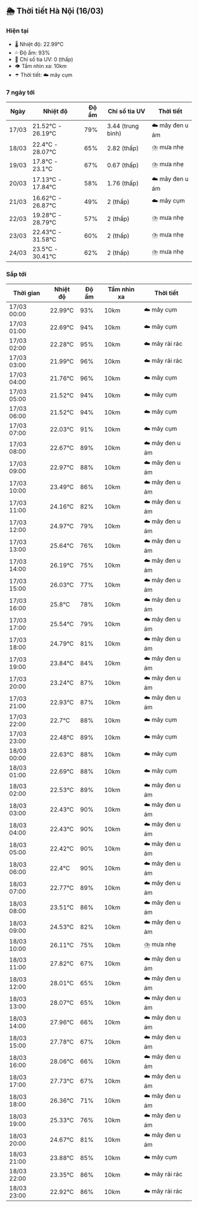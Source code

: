 ## 🌦️ Thời tiết Hà Nội (16/03)

### Hiện tại

- 🌡️ Nhiệt độ: 22.99℃
- 💦 Độ ẩm: 93%
- 🌟 Chỉ số tia UV: 0 (thấp)
- 👁️ Tầm nhìn xa: 10km
- ☂️ Thời tiết: ☁️ mây cụm

### 7 ngày tới

| Ngày | Nhiệt độ | Độ ẩm | Chỉ số tia UV | Thời tiết |
| --- | --- | --- | --- | --- |
| 17/03 | 21.52℃ - 26.19℃ | 79% | 3.44 (trung bình) | ☁️ mây đen u ám |
| 18/03 | 22.4℃ - 28.07℃ | 65% | 2.82 (thấp) | ⛈️ mưa nhẹ |
| 19/03 | 17.8℃ - 23.1℃ | 67% | 0.67 (thấp) | ⛈️ mưa nhẹ |
| 20/03 | 17.13℃ - 17.84℃ | 58% | 1.76 (thấp) | ☁️ mây đen u ám |
| 21/03 | 16.62℃ - 26.87℃ | 49% | 2 (thấp) | ☁️ mây cụm |
| 22/03 | 19.28℃ - 28.79℃ | 57% | 2 (thấp) | ⛈️ mưa nhẹ |
| 23/03 | 22.43℃ - 31.58℃ | 60% | 2 (thấp) | ⛈️ mưa nhẹ |
| 24/03 | 23.5℃ - 30.41℃ | 62% | 2 (thấp) | ⛈️ mưa nhẹ |

### Sắp tới

| Thời gian | Nhiệt độ | Độ ẩm | Tầm nhìn xa | Thời tiết |
| --- | --- | --- | --- | --- |
| 17/03 00:00 | 22.99℃ | 93% | 10km | ☁️ mây cụm |
| 17/03 01:00 | 22.69℃ | 94% | 10km | ☁️ mây cụm |
| 17/03 02:00 | 22.28℃ | 95% | 10km | ☁️ mây rải rác |
| 17/03 03:00 | 21.99℃ | 96% | 10km | ☁️ mây rải rác |
| 17/03 04:00 | 21.76℃ | 96% | 10km | ☁️ mây cụm |
| 17/03 05:00 | 21.52℃ | 94% | 10km | ☁️ mây cụm |
| 17/03 06:00 | 21.52℃ | 94% | 10km | ☁️ mây cụm |
| 17/03 07:00 | 22.03℃ | 91% | 10km | ☁️ mây cụm |
| 17/03 08:00 | 22.67℃ | 89% | 10km | ☁️ mây đen u ám |
| 17/03 09:00 | 22.97℃ | 88% | 10km | ☁️ mây đen u ám |
| 17/03 10:00 | 23.49℃ | 86% | 10km | ☁️ mây đen u ám |
| 17/03 11:00 | 24.16℃ | 82% | 10km | ☁️ mây đen u ám |
| 17/03 12:00 | 24.97℃ | 79% | 10km | ☁️ mây đen u ám |
| 17/03 13:00 | 25.64℃ | 76% | 10km | ☁️ mây đen u ám |
| 17/03 14:00 | 26.19℃ | 75% | 10km | ☁️ mây đen u ám |
| 17/03 15:00 | 26.03℃ | 77% | 10km | ☁️ mây đen u ám |
| 17/03 16:00 | 25.8℃ | 78% | 10km | ☁️ mây đen u ám |
| 17/03 17:00 | 25.54℃ | 79% | 10km | ☁️ mây đen u ám |
| 17/03 18:00 | 24.79℃ | 81% | 10km | ☁️ mây đen u ám |
| 17/03 19:00 | 23.84℃ | 84% | 10km | ☁️ mây đen u ám |
| 17/03 20:00 | 23.24℃ | 87% | 10km | ☁️ mây đen u ám |
| 17/03 21:00 | 22.93℃ | 87% | 10km | ☁️ mây đen u ám |
| 17/03 22:00 | 22.7℃ | 88% | 10km | ☁️ mây cụm |
| 17/03 23:00 | 22.48℃ | 89% | 10km | ☁️ mây cụm |
| 18/03 00:00 | 22.63℃ | 88% | 10km | ☁️ mây cụm |
| 18/03 01:00 | 22.69℃ | 88% | 10km | ☁️ mây cụm |
| 18/03 02:00 | 22.53℃ | 89% | 10km | ☁️ mây đen u ám |
| 18/03 03:00 | 22.43℃ | 90% | 10km | ☁️ mây đen u ám |
| 18/03 04:00 | 22.43℃ | 90% | 10km | ☁️ mây đen u ám |
| 18/03 05:00 | 22.42℃ | 90% | 10km | ☁️ mây đen u ám |
| 18/03 06:00 | 22.4℃ | 90% | 10km | ☁️ mây đen u ám |
| 18/03 07:00 | 22.77℃ | 89% | 10km | ☁️ mây đen u ám |
| 18/03 08:00 | 23.51℃ | 86% | 10km | ☁️ mây đen u ám |
| 18/03 09:00 | 24.53℃ | 82% | 10km | ☁️ mây đen u ám |
| 18/03 10:00 | 26.11℃ | 75% | 10km | ⛈️ mưa nhẹ |
| 18/03 11:00 | 27.82℃ | 67% | 10km | ☁️ mây đen u ám |
| 18/03 12:00 | 28.01℃ | 65% | 10km | ☁️ mây đen u ám |
| 18/03 13:00 | 28.07℃ | 65% | 10km | ☁️ mây đen u ám |
| 18/03 14:00 | 27.96℃ | 66% | 10km | ☁️ mây đen u ám |
| 18/03 15:00 | 27.78℃ | 67% | 10km | ☁️ mây đen u ám |
| 18/03 16:00 | 28.06℃ | 66% | 10km | ☁️ mây đen u ám |
| 18/03 17:00 | 27.73℃ | 67% | 10km | ☁️ mây đen u ám |
| 18/03 18:00 | 26.36℃ | 71% | 10km | ☁️ mây đen u ám |
| 18/03 19:00 | 25.33℃ | 76% | 10km | ☁️ mây đen u ám |
| 18/03 20:00 | 24.67℃ | 81% | 10km | ☁️ mây đen u ám |
| 18/03 21:00 | 23.88℃ | 85% | 10km | ☁️ mây cụm |
| 18/03 22:00 | 23.35℃ | 86% | 10km | ☁️ mây rải rác |
| 18/03 23:00 | 22.92℃ | 86% | 10km | ☁️ mây rải rác |
